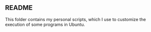 ## README
This folder contains my personal scripts, which I use to customize the execution of some programs in Ubuntu.
